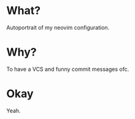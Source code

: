 # What?

Autoportrait of my neovim configuration.

# Why?

To have a VCS and funny commit messages ofc.

# Okay

Yeah.
